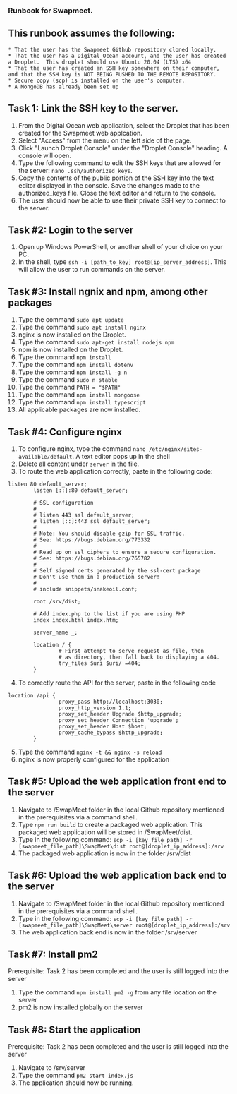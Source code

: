 ### Runbook for Swapmeet.
## This runbook assumes the following:
    * That the user has the Swapmeet Github repository cloned locally.
    * That the user has a Digital Ocean account, and the user has created a Droplet.  This droplet should use Ubuntu 20.04 (LTS) x64
    * That the user has created an SSH key somewhere on their computer, and that the SSH key is NOT BEING PUSHED TO THE REMOTE REPOSITORY.
    * Secure copy (scp) is installed on the user's computer.
    * A MongoDB has already been set up
## Task 1: Link the SSH key to the server.
1. From the Digital Ocean web application, select the Droplet that has been created for the Swapmeet web applcation.
2.  Select "Access" from the menu on the left side of the page.
3. Click "Launch Droplet Console" under the "Droplet Console" heading.  A console will open.
4. Type the following command to edit the SSH keys that are allowed for the server:
    ```nano .ssh/authorized_keys```.
5. Copy the contents of the public portion of the SSH key into the text editor displayed in the console.  Save the changes made to the authorized_keys file.  Close the text editor and return to the console.
6. The user should now be able to use their private SSH key to connect to the server.

## Task #2: Login to the server
1. Open up Windows PowerShell, or another shell of your choice on your PC.
2. In the shell, type ```ssh -i [path_to_key] root@[ip_server_address]```.  This will allow the user to run commands on the server.

## Task #3: Install ngnix and npm, among other packages
1. Type the command ``` sudo apt update ```
2. Type the command ```sudo apt install nginx```
3. nginx is now installed on the Droplet.
4. Type the command ```sudo apt-get install nodejs npm```
5. npm is now installed on the Droplet.
6. Type the command ```npm install```
7. Type the command ```npm install dotenv```
8. Type the command ```npm install -g n```
9. Type the command ```sudo n stable```
10. Type the command ```PATH = "$PATH"```
11. Type the command ```npm install mongoose```
12. Type the command ```npm install typescript```
13. All applicable packages are now installed.

## Task #4: Configure nginx
1. To configure nginx, type the command ```nano /etc/nginx/sites-available/default```.  A text editor pops up in the shell
2. Delete all content under ```server``` in the file.
3. To route the web application correctly, paste in the following code:
```
listen 80 default_server;
        listen [::]:80 default_server;

        # SSL configuration
        #
        # listen 443 ssl default_server;
        # listen [::]:443 ssl default_server;
        #
        # Note: You should disable gzip for SSL traffic.
        # See: https://bugs.debian.org/773332
        #
        # Read up on ssl_ciphers to ensure a secure configuration.
        # See: https://bugs.debian.org/765782
        #
        # Self signed certs generated by the ssl-cert package
        # Don't use them in a production server!
        #
        # include snippets/snakeoil.conf;

        root /srv/dist;

        # Add index.php to the list if you are using PHP
        index index.html index.htm;

        server_name _;

        location / {
                # First attempt to serve request as file, then
                # as directory, then fall back to displaying a 404.
                try_files $uri $uri/ =404;
        }
```
4. To correctly route the API for the server, paste in the following code
```
location /api {
                proxy_pass http://localhost:3030;
                proxy_http_version 1.1;
                proxy_set_header Upgrade $http_upgrade;
                proxy_set_header Connection 'upgrade';
                proxy_set_header Host $host;
                proxy_cache_bypass $http_upgrade;
        }
```
5. Type the command ```nginx -t && nginx -s reload```
6. nginx is now properly configured for the application

## Task #5: Upload the web application front end to the server
1. Navigate to /SwapMeet folder in the local Github repository mentioned in the prerequisites via a command shell.
2. Type ```npm run build``` to create a packaged web application.  This packaged web application will be stored in /SwapMeet/dist.
3. Type in the following command: ```scp -i [key_file_path] -r [swapmeet_file_path]\SwapMeet\dist root@[droplet_ip_address]:/srv```
4. The packaged web application is now in the folder /srv/dist

## Task #6: Upload the web application back end to the server
1. Navigate to /SwapMeet folder in the local Github repository mentioned in the prerequisites via a command shell.
2. Type in the following command: ```scp -i [key_file_path] -r [swapmeet_file_path]\SwapMeet\server root@[droplet_ip_address]:/srv```
3. The web application back end is now in the folder /srv/server

## Task #7: Install pm2
Prerequisite: Task 2 has been completed and the user is still logged into the server
1.  Type the command ```npm install pm2 -g``` from any file location on the server
2. pm2 is now installed globally on the server

## Task #8: Start the application
Prerequisite: Task 2 has been completed and the user is still logged into the server
1. Navigate to /srv/server
2. Type the command ```pm2 start index.js```
3. The application should now be running.